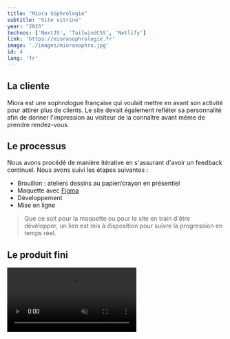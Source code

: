 ```yaml
---
title: "Miora Sophrologie"
subtitle: "Site vitrine"
year: "2023"
technos: ['NextJS', 'TailwindCSS', 'Netlify']
link: 'https://miorasophrologie.fr'
image: './images/miorasophro.jpg'
id: 4
lang: 'fr'
---
```


## La cliente

Miora est une sophrologue française qui voulait mettre en avant son activité pour attirer plus de clients. Le site devait également refléter sa personnalité afin de donner l'impression au visiteur de la connaître avant même de prendre rendez-vous.

## Le processus

Nous avons procédé de manière itérative en s'assurant d'avoir un feedback continuel. Nous avons suivi les étapes suivantes :

- Brouillon : ateliers dessins au papier/crayon en présentiel
- Maquette avec [Figma](https://www.figma.com/)
- Développement
- Mise en ligne

> Que ce soit pour la maquette ou pour le site en train d'être développer, un lien est mis à disposition pour suivre la progression en temps réel.


## Le produit fini

<video src="/videos/screen_recording_miora.mp4" type="video/mp4" controls autoplay loop muted>

[Visiter le site](https://miorasophrologie.fr)


## Le feedback

*« J’ai fait appel à William pour la construction de mon site web ! Il est à l’écoute de vos besoin ! Je savais que j’allais être bien accompagnée pour le développement de mon site web ! Il a réussi à faire transparaître l’image que je voulais véhiculer avec ce site ! Il est également à l’écoute disponible pour toute question ou remarque. Merci pour ton travail ! Je n’hésiterai pas à faire appel à William pour une refonte ou une mise à jour de mon site ! Il vous livre un produit de qualité, qui répond à vos besoin ! Je vous le recommande »*

[Demander un devis](https://calendly.com/willdevweb/talk)
